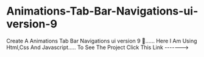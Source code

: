 # Animations-Tab-Bar-Navigations-ui-version-9
 Create A Animations Tab Bar Navigations ui version 9 💖......
 Here I Am Using Html,Css And Javascript.....
 To See The Project Click This Link -------> 
